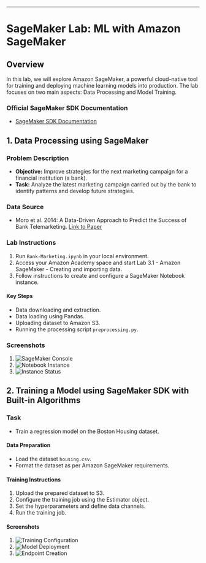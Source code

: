 

---

# SageMaker Lab: ML with Amazon SageMaker

## Overview

In this lab, we will explore Amazon SageMaker, a powerful cloud-native tool for training and deploying machine learning models into production. The lab focuses on two main aspects: Data Processing and Model Training.

### Official SageMaker SDK Documentation
- [SageMaker SDK Documentation](https://sagemaker.readthedocs.io)

## 1. Data Processing using SageMaker

### Problem Description
- **Objective:** Improve strategies for the next marketing campaign for a financial institution (a bank).
- **Task:** Analyze the latest marketing campaign carried out by the bank to identify patterns and develop future strategies.

### Data Source
- Moro et al. 2014: A Data-Driven Approach to Predict the Success of Bank Telemarketing. [Link to Paper](https://www.sciencedirect.com/science/article/pii/S016792361400061X)

### Lab Instructions
1. Run `Bank-Marketing.ipynb` in your local environment.
2. Access your Amazon Academy space and start Lab 3.1 - Amazon SageMaker - Creating and importing data.
3. Follow instructions to create and configure a SageMaker Notebook instance.

#### Key Steps
- Data downloading and extraction.
- Data loading using Pandas.
- Uploading dataset to Amazon S3.
- Running the processing script `preprocessing.py`.

### Screenshots
1. ![SageMaker Console](https://cdn.discordapp.com/attachments/1191490101247758479/1193624828721242192/image.png)
2. ![Notebook Instance](https://cdn.discordapp.com/attachments/1191490101247758479/1193624986515165244/image.png)
3. ![Instance Status](https://cdn.discordapp.com/attachments/1191490101247758479/1193625386886643825/image.png)

## 2. Training a Model using SageMaker SDK with Built-in Algorithms

### Task
- Train a regression model on the Boston Housing dataset.

#### Data Preparation
- Load the dataset `housing.csv`.
- Format the dataset as per Amazon SageMaker requirements.

#### Training Instructions
1. Upload the prepared dataset to S3.
2. Configure the training job using the Estimator object.
3. Set the hyperparameters and define data channels.
4. Run the training job.

#### Screenshots
1. ![Training Configuration](https://cdn.discordapp.com/attachments/1191490101247758479/1193715178697662636/image.png)
2. ![Model Deployment](https://cdn.discordapp.com/attachments/1191490101247758479/1193715179360358520/image.png)
3. ![Endpoint Creation](https://cdn.discordapp.com/attachments/1191490101247758479/1193715179632992296/image.png)

